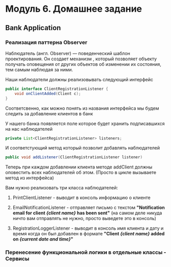 # Модуль 6. Домашнее задание

## Bank Application

### Реализация паттерна Observer

Наблюдатель (англ. Observer) — поведенческий шаблон проектирования.
Он создает механизм , который позволяет объекту получать оповещения от других объектов об изменении их состояния, тем самым наблюдая за ними.

Наши наблюдатели должны реализовывать следующий интерфейс
```java
public interface ClientRegistrationListener {
    void onClientAdded(Client c);
}
```
Соответсвенно, как можно понять из названия интерфейса мы будем следить за добавление клиентов в банк

У нашего банка появляется поле которое будет хранить подписавшихся на нас наблюдателей
```java
private List<ClientRegistrationListener> listeners;
```
И соответстующий метод который позволит добавлять наблюдателей
```java
public void addListener(ClientRegistrationListener listener)
```

Теперь при каждом добавлении клиента методе addClient должны оповестить всех наблюдателей об этом. (Просто в цикле вызываете метод из интерфейса)

Вам нужно реализовать три класса наблюдателей:

1. PrintClientListener - выводит в консоль информацию о клиенте

2. EmailNotificationListener - отправляет письмо с текстом
**"Notification email for client *{client name}* has been sent"**
(на самом деле никуда ничто вам отправлять не нужно, просто выведете это в консоль)

3. RegistrationLoggerListener - выводит в консоль имя клиента и дату и время когда он был добавлен в формате
**"Client *{client name}* added on *{current date and time}*"**

### Перенесение функциональной логики в отдельные классы - Сервисы
